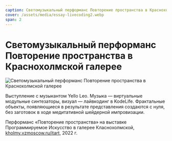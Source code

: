 ```yaml
---
caption: Светомузыкальный перформанс Повторение пространства в Краснохолмской галерее
cover: /assets/media/essay-livecoding2.webp
span: 2
---
```


# Светомузыкальный перформанс Повторение пространства в Краснохолмской галерее

![Светомузыкальный перформанс Повторение пространства в Краснохолмской галерее](/assets/media/essay-livecoding2.webp)

Выступление с музыкантом Yello Leo. Музыка — виртуальные модульные синтезаторы, визуал — лайвкодинг в KodeLife. Фрактальные объекты, появляющиеся в результате представления создаются с нуля, без заготовок в ходе медитативной шейдерной импровизации.

Перформанс «Повторение пространства» на выставке Программируемое Искусство в галерее Класнохолмской, [kholmy.vzmoscow.ru/itart](https://kholmy.vzmoscow.ru/itart), 2022 г.

